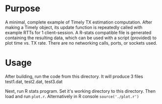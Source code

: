 # Purpose
A minimal, complete example of Timely TX estimation computation. After making a Timely object, its update function is repeatedly called with example RTTs for 1 client-session. A R-stats compatible file is generated containing the resulting data, which can be used with a script (provided) to plot time vs. TX rate. There are no networking calls, ports, or sockets used.

# Usage
After building, run the code from this directory. It will produce 3 files test1.dat, test2.dat, test3.dat

Next, run R stats program. Set it's working directory to this directory. Then load and run `plot.r`. Alternatively in R console `source('./plot.r')`
